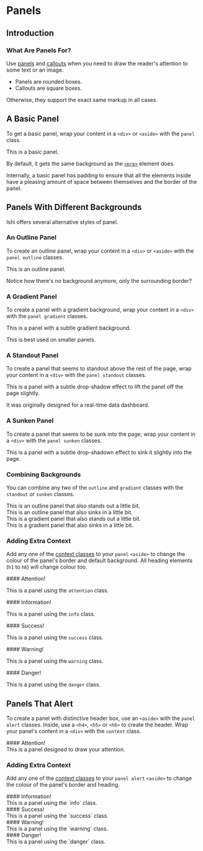 # Panels

## Introduction

### What Are Panels For?

Use [panels](panels.html) and [callouts](callouts.html) when you need to draw the reader's attention to some text or an image.

* Panels are rounded boxes.
* Callouts are square boxes.

Otherwise, they support the exact same markup in all cases.

## A Basic Panel

To get a basic panel, wrap your content in a `<div>` or `<aside>` with the `panel` class.

<aside class="panel" markdown="1">
This is a basic panel.
</aside>

By default, it gets the same background as the [`<pre>`](../typography/pre.html) element does.

Internally, a basic panel has padding to ensure that all the elements inside have a pleasing amount of space between themselves and the border of the panel.

## Panels With Different Backgrounds

Ishi offers several alternative styles of panel.

### An Outline Panel

To create an outline panel, wrap your content in a `<div>` or `<aside>` with the `panel outline` classes.

<div class="panel outline" markdown="1">
This is an outline panel.

Notice how there's no background anymore, only the surrounding border?
</div>

### A Gradient Panel

To create a panel with a gradient background, wrap your content in a `<div>` with the `panel gradient` classes.

<div class="panel gradient" markdown="1">
This is a panel with a subtle gradient background.

This is best used on smaller panels.
</div>

### A Standout Panel

To create a panel that seems to standout above the rest of the page, wrap your content in a `<div>` with the `panel standout` classes.

<div class="panel standout" markdown="1">
This is a panel with a subtle drop-shadow effect to lift the panel off the page slightly.

It was originally designed for a real-time data dashboard.
</div>

### A Sunken Panel

To create a panel that seems to be sunk into the page, wrap your content in a `<div>` with the `panel sunken` classes.

<div class="panel sunken" markdown="1">
This is a panel with a subtle drop-shadown effect to sink it slightly into the page.
</div>

### Combining Backgrounds

You can combine any two of the `outline` and `gradient` classes with the `standout` or `sunken` classes.

<div class="panel standout outline" markdown="1">
This is an outline panel that also stands out a little bit.
</div>

<div class="panel sunken outline" markdown="1">
This is an outline panel that also sinks in a little bit.
</div>

<div class="panel standout gradient" markdown="1">
This is a gradient panel that also stands out a little bit.
</div>

<div class="panel sunken gradient" markdown="1">
This is a gradient panel that also sinks in a little bit.
</div>

### Adding Extra Context

Add any one of the [context classes](../utilities/context-classes.html) to your `panel` `<aside>` to change the colour of the panel's border and default background. All heading elements (`h1` to `h6`) will change colour too.

<aside class="panel attention" markdown="1">
#### Attention!

This is a panel using the `attention` class.
</aside>

<aside class="panel info" markdown="1">
#### Information!

This is a panel using the `info` class.
</aside>

<aside class="panel success" markdown="1">
#### Success!

This is a panel using the `success` class.
</aside>

<aside class="panel warning" markdown="1">
#### Warning!

This is a panel using the `warning` class.
</aside>

<aside class="panel danger" markdown="1">
#### Danger!

This is a panel using the `danger` class.
</aside>

## Panels That Alert

To create a panel with distinctive header box, use an `<aside>` with the `panel alert` classes. Inside, use a `<h4>`, `<h5>` or `<h6>` to create the header. Wrap your panel's content in a `<div>` with the `content` class.

<aside class="panel alert" markdown="1">
#### Attention!

<div class="content" markdown="1">
This is a panel designed to draw your attention.
</div>
</aside>

### Adding Extra Context

Add any one of the [context classes](../utilities/context-classes.html) to your `panel alert` `<aside>` to change the colour of the panel's border and heading.

<aside class="panel alert info" markdown="1">
#### Information!

<div class="content" markdown="1">
This is a panel using the `info` class.
</div>
</aside>

<aside class="panel alert success" markdown="1">
#### Success!

<div class="content" markdown="1">
This is a panel using the `success` class.
</div>
</aside>

<aside class="panel alert warning" markdown="1">
#### Warning!

<div class="content" markdown="1">
This is a panel using the `warning` class.
</div>
</aside>

<aside class="panel alert danger" markdown="1">
#### Danger!

<div class="content" markdown="1">
This is a panel using the `danger` class.
</div>
</aside>
